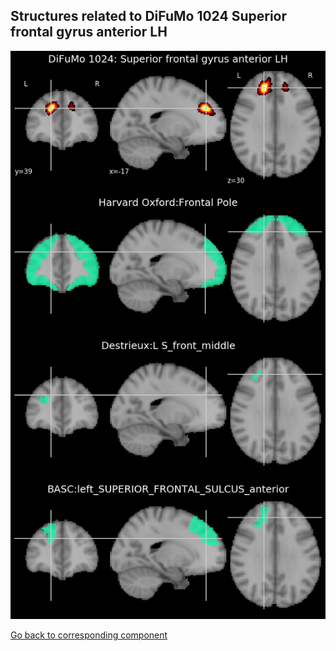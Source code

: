 


## Structures related to DiFuMo 1024 Superior frontal gyrus anterior LH

![534](534.jpg "Structures related to DiFuMo 1024 Superior frontal gyrus anterior LH")

[Go back to corresponding component](https://parietal-inria.github.io/DiFuMo/1024/html/534.html)